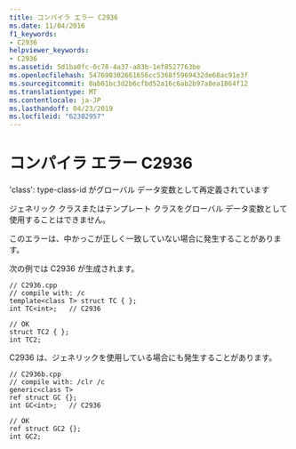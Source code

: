 ```yaml
---
title: コンパイラ エラー C2936
ms.date: 11/04/2016
f1_keywords:
- C2936
helpviewer_keywords:
- C2936
ms.assetid: 5d1ba0fc-0c78-4a37-a83b-1ef8527763be
ms.openlocfilehash: 547690302661656cc5368f5969432de68ac91e3f
ms.sourcegitcommit: 0ab61bc3d2b6cfbd52a16c6ab2b97a8ea1864f12
ms.translationtype: MT
ms.contentlocale: ja-JP
ms.lasthandoff: 04/23/2019
ms.locfileid: "62302957"
---
```

# <a name="compiler-error-c2936"></a>コンパイラ エラー C2936

'class': type-class-id がグローバル データ変数として再定義されています

ジェネリック クラスまたはテンプレート クラスをグローバル データ変数として使用することはできません。

このエラーは、中かっこが正しく一致していない場合に発生することがあります。

次の例では C2936 が生成されます。

```
// C2936.cpp
// compile with: /c
template<class T> struct TC { };
int TC<int>;   // C2936

// OK
struct TC2 { };
int TC2;
```

C2936 は、ジェネリックを使用している場合にも発生することがあります。

```
// C2936b.cpp
// compile with: /clr /c
generic<class T>
ref struct GC {};
int GC<int>;   // C2936

// OK
ref struct GC2 {};
int GC2;
```
